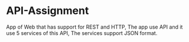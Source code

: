 # API-Assignment 
App of Web that has support for REST and HTTP, The app use API and it use 5 services of this API, The services support JSON format.
